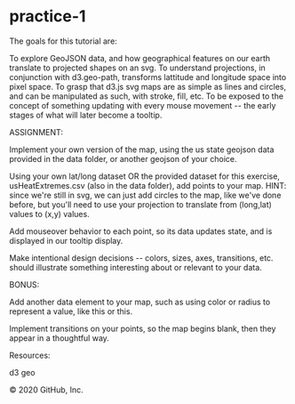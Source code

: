 # practice-1

The goals for this tutorial are:

To explore GeoJSON data, and how geographical features on our earth translate to projected shapes on an svg.
To understand projections, in conjunction with d3.geo-path, transforms lattitude and longitude space into pixel space.
To grasp that d3.js svg maps are as simple as lines and circles, and can be manipulated as such, with stroke, fill, etc.
To be exposed to the concept of something updating with every mouse movement -- the early stages of what will later become a tooltip.

ASSIGNMENT:

Implement your own version of the map, using the us state geojson data provided in the data folder, or another geojson of your choice.

 Using your own lat/long dataset OR the provided dataset for this exercise, usHeatExtremes.csv (also in the data folder), add points to your map. HINT: since we're still in svg, we can just add circles to the map, like we've done before, but you'll need to use your projection to translate from (long,lat) values to (x,y) values.

 Add mouseover behavior to each point, so its data updates state, and is displayed in our tooltip display.

 Make intentional design decisions -- colors, sizes, axes, transitions, etc. should illustrate something interesting about or relevant to your data.
 
 BONUS:

 Add another data element to your map, such as using color or radius to represent a value, like this or this.

 Implement transitions on your points, so the map begins blank, then they appear in a thoughtful way.
 
 Resources:
 
d3 geo

© 2020 GitHub, Inc.
